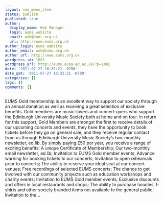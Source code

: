```yaml
---
layout: nav_menu_item
status: publish
published: true
author:
  display_name: Web Manager
  login: eums_website
  email: web@eums.org.uk
  url: http://www.eums.org.uk
author_login: eums_website
author_email: web@eums.org.uk
author_url: http://www.eums.org.uk
wordpress_id: 1082
wordpress_url: http://eums.eusa.ed.ac.uk/?p=1082
date: '2011-07-27 16:22:21 -0700'
date_gmt: '2011-07-27 16:22:21 -0700'
categories: []
tags: []
comments: []
---
```

<p>EUMS Gold membership is an excellent way to support our society through an annual donation as well as receiving a great selection of exclusive benefits. Gold members are music-lovers and concert-goers who support the Edinburgh University Music Society both at home and on tour. In return for this support, Gold Members are amongst the first to receive details of our upcoming concerts and events, they have the opportunity to book tickets before they go on general sale, and they receive regular contact from us through&nbsp;Edinburgh University Music Society&rsquo;s two-monthly newsletter,&nbsp;ed.lib. By simply paying &pound;50 per year, you receive a range of exciting benefits: A unique Certificate of Membership; Our two-monthly email&nbsp;newsletter, ed.lib; Invitation to EUMS Gold member events; Advance warning for booking tickets to our concerts; Invitation to open rehearsals prior to concerts; The ability to reserve your ideal seat at our concert venues; Free recordings of selected EUMS concerts; The chance to get involved with our community projects such as education workshops and charity events; Invitation to EUMS Gold member events; Exclusive discounts and offers&nbsp;in local restaurants and shops; The ability to purchase hoodies, t-shirts and other society branded items not available to the general public; Invitation to the&hellip;</p>

